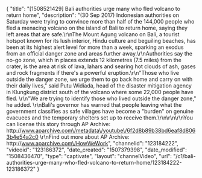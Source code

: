 {
    "title": "[1508521429] Bali authorities urge many who fled volcano to return home",
    "description": "(30 Sep 2017) Indonesian authorities on Saturday were trying to convince more than half of the 144,000 people who fled a menacing volcano on the island of Bali to return home, saying they left areas that are safe.\r\nThe Mount Agung volcano on Bali, a tourist hotspot known for its lush interior, Hindu culture and beguiling beaches, has been at its highest alert level for more than a week, sparking an exodus from an official danger zone and areas further away.\r\nAuthorities say the no-go zone, which in places extends 12 kilometres (7.5 miles) from the crater, is the area at risk of lava, lahars and searing hot clouds of ash, gases and rock fragments if there's a powerful eruption.\r\n\"Those who live outside the danger zone, we urge them to go back home and carry on with their daily lives,\" said Putu Widiada, head of the disaster mitigation agency in Klungkung district south of the volcano where some 22,000 people have fled. \r\n\"We are trying to identify those who lived outside the danger zone,\" he added. \r\nBali's governor has warned that people leaving what the government classifies as safe villages have become a \"burden\" on genuine evacuees and the temporary shelters set up to receive them.\r\n\r\n\r\nYou can license this story through AP Archive: http:\/\/www.aparchive.com\/metadata\/youtube\/6f2d8b89b38bd6eaf8d8063b4e54a2c0 \r\nFind out more about AP Archive: http:\/\/www.aparchive.com\/HowWeWork",
    "channelid": "123184222",
    "videoid": "123186372",
    "date_created": "1507379398",
    "date_modified": "1508436470",
    "type": "captivate",
    "layout": "channelVideo",
    "url": "\/c1\/bali-authorities-urge-many-who-fled-volcano-to-return-home\/123184222-123186372"
}